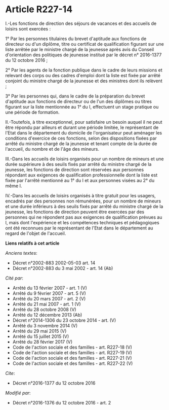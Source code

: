 # Article R227-14

I.-Les fonctions de direction des séjours de vacances et des accueils de loisirs sont exercées : 

1° Par les personnes titulaires du brevet d'aptitude aux fonctions de directeur ou d'un diplôme, titre ou certificat de
qualification figurant sur une liste arrêtée par le ministre chargé de la jeunesse après avis           du Conseil
d'orientation des politiques de jeunesse institué par le décret n° 2016-1377 du 12 octobre 2016  ; 

2° Par les agents de la fonction publique dans le cadre de leurs missions et relevant des corps ou des cadres d'emploi dont
la liste est fixée par arrêté conjoint du ministre chargé de la jeunesse et des ministres dont ils relèvent ; 

3° Par les personnes qui, dans le cadre de la préparation du brevet d'aptitude aux fonctions de directeur ou de l'un des
diplômes ou titres figurant sur la liste mentionnée au 1° du I, effectuent un stage pratique ou une période de formation. 

II.-Toutefois, à titre exceptionnel, pour satisfaire un besoin auquel il ne peut être répondu par ailleurs et durant une
période limitée, le représentant de l'Etat dans le département du domicile de l'organisateur peut aménager les conditions
d'exercice de ces fonctions, selon des dispositions fixées par arrêté du ministre chargé de la jeunesse et tenant compte de
la durée de l'accueil, du nombre et de l'âge des mineurs. 

III.-Dans les accueils de loisirs organisés pour un nombre de mineurs et une durée supérieure à des seuils fixés par arrêté
du ministre chargé de la jeunesse, les fonctions de direction sont réservées aux personnes répondant aux exigences de
qualification professionnelle dont la liste est fixée par l'arrêté mentionné au 1° du I et aux personnes visées au 2° du même
I. 

IV.-Dans les accueils de loisirs organisés à titre gratuit pour les usagers, encadrés par des personnes non rémunérées, pour
un nombre de mineurs et une durée inférieurs à des seuils fixés par arrêté du ministre chargé de la jeunesse, les fonctions
de direction peuvent être exercées par des personnes qui ne répondent pas aux exigences de qualification prévues au I, mais
dont l'expérience et les compétences techniques et pédagogiques ont été reconnues par le représentant de l'Etat dans le
département au regard de l'objet de l'accueil.

**Liens relatifs à cet article**

_Anciens textes_:

  - Décret n°2002-883 2002-05-03 art. 14
  - Décret n°2002-883 du 3 mai 2002 - art. 14 (Ab)

_Cité par_:

  - Arrêté du 13 février 2007 - art. 1 (V)
  - Arrêté du 9 février 2007 - art. 5 (V)
  - Arrêté du 20 mars 2007 - art. 2 (V)
  - Arrêté du 21 mai 2007 - art. 1 (V)
  - Arrêté du 28 octobre 2008 (V)
  - Arrêté du 12 décembre 2013 (Ab)
  - Décret n°2014-1306 du 23 octobre 2014 - art. (V)
  - Arrêté du 3 novembre 2014 (V)
  - Arrêté du 29 mai 2015 (V)
  - Arrêté du 15 juillet 2015 (V)
  - Arrêté du 28 février 2017 (V)
  - Code de l'action sociale et des familles - art. R227-18 (V)
  - Code de l'action sociale et des familles - art. R227-19 (V)
  - Code de l'action sociale et des familles - art. R227-21 (V)
  - Code de l'action sociale et des familles - art. R227-22 (V)

_Cite_:

  - Décret n°2016-1377 du 12 octobre 2016

_Modifié par_:

  - Décret n°2016-1376 du 12 octobre 2016 - art. 2
